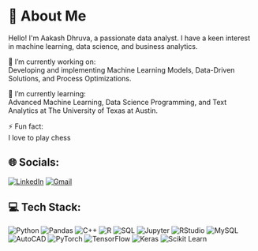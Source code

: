 # 💫 About Me

Hello! I'm Aakash Dhruva, a passionate data analyst. I have a keen interest in machine learning, data science, and business analytics.

🔭 I’m currently working on:  
Developing and implementing Machine Learning Models, Data-Driven Solutions, and Process Optimizations.

🌱 I’m currently learning:  
Advanced Machine Learning, Data Science Programming, and Text Analytics at The University of Texas at Austin.

⚡ Fun fact:  
I love to play chess


## 🌐 Socials:  
[![LinkedIn](https://img.shields.io/badge/LinkedIn-%230077B5.svg?logo=linkedin&logoColor=white)](https://linkedin.com/in/aakashdhruva)
[![Gmail](https://img.shields.io/badge/-Gmail-D14836?style=for-the-badge&logo=Gmail&logoColor=white)](href="mailto:dhruvaaakash@utexas.edu")


## 💻 Tech Stack:
<img alt="Python" src="https://img.shields.io/badge/python-3670A0?style=for-the-badge&logo=python&logoColor=ffdd54"/> <img alt="Pandas" src="https://img.shields.io/badge/pandas-%23150458.svg?style=for-the-badge&logo=pandas&logoColor=white"/> <img alt="C++" src="https://img.shields.io/badge/c++-%2300599C.svg?style=for-the-badge&logo=c%2B%2B&logoColor=white"/> <img alt="R" src="https://img.shields.io/badge/r-%23276DC3.svg?style=for-the-badge&logo=r&logoColor=white"/> <img alt="SQL" src="https://img.shields.io/badge/sql-%2300f.svg?style=for-the-badge&logo=sql&logoColor=white"/> <img alt="Jupyter" src="https://img.shields.io/badge/jupyter-%23F37626.svg?style=for-the-badge&logo=jupyter&logoColor=white"/> <img alt="RStudio" src="https://img.shields.io/badge/RStudio-75AADB?style=for-the-badge&logo=RStudio&logoColor=white"/> <img alt="MySQL" src="https://img.shields.io/badge/mysql-%2300f.svg?style=for-the-badge&logo=mysql&logoColor=white"/> <img alt="AutoCAD" src="https://img.shields.io/badge/autocad-%23002A5C.svg?style=for-the-badge&logo=autocad&logoColor=white"/> <img alt="PyTorch" src="https://img.shields.io/badge/pytorch-%23EE4C2C.svg?style=for-the-badge&logo=pytorch&logoColor=white"/> <img alt="TensorFlow" src="https://img.shields.io/badge/tensorflow-%23FF6F00.svg?style=for-the-badge&logo=tensorflow&logoColor=white"/> <img alt="Keras" src="https://img.shields.io/badge/keras-%23D00000.svg?style=for-the-badge&logo=keras&logoColor=white"/> <img alt="Scikit Learn" src="https://img.shields.io/badge/scikit_learn-%23F7931E.svg?style=for-the-badge&logo=scikit-learn&logoColor=white"/>

